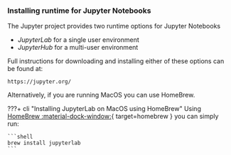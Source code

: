<!-- SPDX-License-Identifier: CC-BY-4.0 -->
<!-- Copyright Contributors to the Egeria project 2020. -->


### Installing runtime for Jupyter Notebooks

The Jupyter project provides two runtime options for Jupyter Notebooks

- *JupyterLab* for a single user environment
- *JupyterHub* for a multi-user environment

Full instructions for downloading and installing either of these options can be found at:

`https://jupyter.org/`

Alternatively, if you are running MacOS you can use HomeBrew.

???+ cli "Installing JupyterLab on MacOS using HomeBrew"
    Using [HomeBrew :material-dock-window:](https://brew.sh){ target=homebrew } you can simply run:

    ```shell
    brew install jupyterlab
    ```


